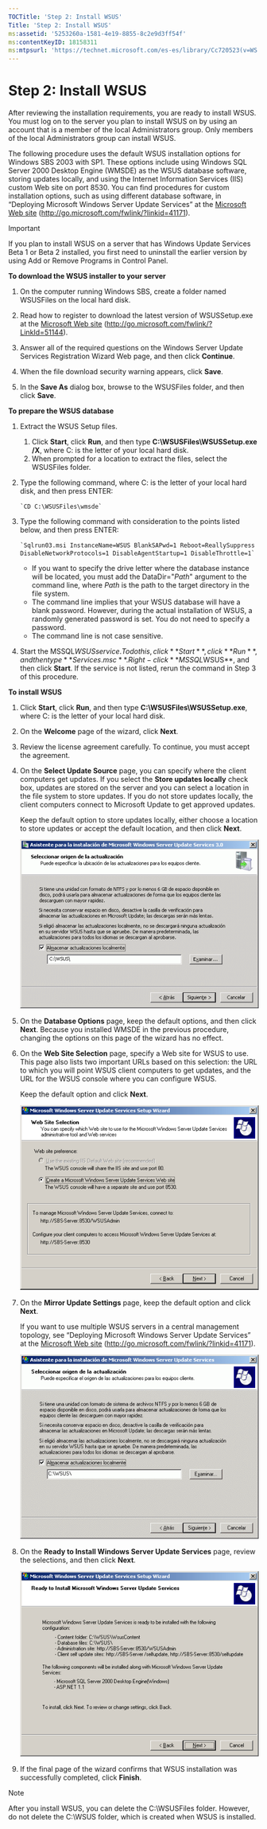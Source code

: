```yaml
---
TOCTitle: 'Step 2: Install WSUS'
Title: 'Step 2: Install WSUS'
ms:assetid: '5253260a-1581-4e19-8855-8c2e9d3ff54f'
ms:contentKeyID: 18158311
ms:mtpsurl: 'https://technet.microsoft.com/es-es/library/Cc720523(v=WS.10)'
---
```


Step 2: Install WSUS
====================

After reviewing the installation requirements, you are ready to install WSUS. You must log on to the server you plan to install WSUS on by using an account that is a member of the local Administrators group. Only members of the local Administrators group can install WSUS.

The following procedure uses the default WSUS installation options for Windows SBS 2003 with SP1. These options include using Windows SQL Server 2000 Desktop Engine (WMSDE) as the WSUS database software, storing updates locally, and using the Internet Information Services (IIS) custom Web site on port 8530. You can find procedures for custom installation options, such as using different database software, in “Deploying Microsoft Windows Server Update Services” at the [Microsoft Web site](http://go.microsoft.com/fwlink/?linkid=41171) (http://go.microsoft.com/fwlink/?linkid=41171).

> [!IMPORTANT]
> If you plan to install WSUS on a server that has Windows Update Services Beta 1 or Beta 2 installed, you first need to uninstall the earlier version by using Add or Remove Programs in Control Panel. 

**To download the WSUS installer to your server**
1.  On the computer running Windows SBS, create a folder named WSUSFiles on the local hard disk.

2.  Read how to register to download the latest version of WSUSSetup.exe at the [Microsoft Web site](http://go.microsoft.com/fwlink/?linkid=51144) (http://go.microsoft.com/fwlink/?LinkId=51144).

3.  Answer all of the required questions on the Windows Server Update Services Registration Wizard Web page, and then click **Continue**.

4.  When the file download security warning appears, click **Save**.

5.  In the **Save As** dialog box, browse to the WSUSFiles folder, and then click **Save**.

**To prepare the WSUS database**
1.  Extract the WSUS Setup files.

    1.  Click **Start**, click **Run**, and then type **C:\\WSUSFiles\\WSUSSetup.exe /X**, where C: is the letter of your local hard disk.
    2.  When prompted for a location to extract the files, select the WSUSFiles folder.

2.  Type the following command, where C: is the letter of your local hard disk, and then press ENTER:

    
        `CD C:\WSUSFiles\wmsde`

3.  Type the following command with consideration to the points listed below, and then press ENTER:

    
        `Sqlrun03.msi InstanceName=WSUS BlankSAPwd=1 Reboot=ReallySuppress DisableNetworkProtocols=1 DisableAgentStartup=1 DisableThrottle=1`
        
    -   If you want to specify the drive letter where the database instance will be located, you must add the DataDir="*Path*" argument to the command line, where *Path* is the path to the target directory in the file system.
    -   The command line implies that your WSUS database will have a blank password. However, during the actual installation of WSUS, a randomly generated password is set. You do not need to specify a password.
    -   The command line is not case sensitive.

4.  Start the MSSQL$WSUS service. To do this, click **Start**, click **Run**, and then type **Services.msc**. Right-click **MSSQL$WSUS**, and then click **Start**. If the service is not listed, rerun the command in Step 3 of this procedure.

**To install WSUS**
1.  Click **Start**, click **Run**, and then type **C:\\WSUSFiles\\WSUSSetup.exe**, where C: is the letter of your local hard disk.

2.  On the **Welcome** page of the wizard, click **Next**.

3.  Review the license agreement carefully. To continue, you must accept the agreement.

4.  On the **Select Update Source** page, you can specify where the client computers get updates. If you select the **Store updates locally** check box, updates are stored on the server and you can select a location in the file system to store updates. If you do not store updates locally, the client computers connect to Microsoft Update to get approved updates.

    Keep the default option to store updates locally, either choose a location to store updates or accept the default location, and then click **Next**.

    ![](images/Cc720523.fa6ac6a6-6814-4b7e-96e8-e08af5e534b8(WS.10).gif)

5.  On the **Database Options** page, keep the default options, and then click **Next**. Because you installed WMSDE in the previous procedure, changing the options on this page of the wizard has no effect.

6.  On the **Web Site Selection** page, specify a Web site for WSUS to use. This page also lists two important URLs based on this selection: the URL to which you will point WSUS client computers to get updates, and the URL for the WSUS console where you can configure WSUS.

    Keep the default option and click **Next**.

    ![](images/Cc720523.4e8e358c-e930-46c3-89a1-eb5389a6ac13(WS.10).gif)

7.  On the **Mirror Update Settings** page, keep the default option and click **Next**.

    If you want to use multiple WSUS servers in a central management topology, see “Deploying Microsoft Windows Server Update Services” at the [Microsoft Web site](http://go.microsoft.com/fwlink/?linkid=41171) (http://go.microsoft.com/fwlink/?linkid=41171).

    ![](images/Cc720523.f26e09d5-983c-418d-8511-8960850403ef(WS.10).gif)

8.  On the **Ready to Install Windows Server Update Services** page, review the selections, and then click **Next**.

    ![](images/Cc720523.e53b6fed-24a8-49e6-8d3a-d8ebe562720c(WS.10).gif)

9.  If the final page of the wizard confirms that WSUS installation was successfully completed, click **Finish**.

> [!NOTE]
> After you install WSUS, you can delete the C:\\WSUSFiles folder. However, do not delete the C:\\WSUS folder, which is created when WSUS is installed. 
